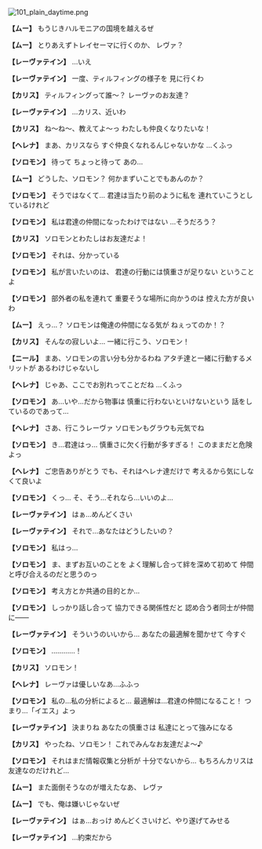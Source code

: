 
![101_plain_daytime.png](../images/backgrounds/101_plain_daytime.png)

**【ムー】**
もうじきハルモニアの国境を越えるぜ

**【ムー】**
とりあえずトレイセーマに行くのか、
レヴァ？

**【レーヴァテイン】**
…いえ

**【レーヴァテイン】**
一度、ティルフィングの様子を
見に行くわ

**【カリス】**
ティルフィングって誰～？
レーヴァのお友達？

**【レーヴァテイン】**
…カリス、近いわ

**【カリス】**
ね～ね～、教えてよ～っ
わたしも仲良くなりたいな！

**【ヘレナ】**
まあ、カリスなら
すぐ仲良くなれるんじゃないかな
…くふっ

**【ソロモン】**
待って
ちょっと待って
あの…

**【ムー】**
どうした、ソロモン？
何かまずいことでもあんのか？

**【ソロモン】**
そうではなくて…
君達は当たり前のように私を
連れていこうとしているけれど

**【ソロモン】**
私は君達の仲間になったわけではない
…そうだろう？

**【カリス】**
ソロモンとわたしはお友達だよ！

**【ソロモン】**
それは、分かっている

**【ソロモン】**
私が言いたいのは、
君達の行動には慎重さが足りない
ということよ

**【ソロモン】**
部外者の私を連れて
重要そうな場所に向かうのは
控えた方が良いわ

**【ムー】**
えっ…？
ソロモンは俺達の仲間になる気が
ねぇってのか！？

**【カリス】**
そんなの寂しいよ…
一緒に行こう、ソロモン！

**【ニール】**
まあ、ソロモンの言い分も分かるわね
アタチ達と一緒に行動するメリットが
あるわけじゃないし

**【ヘレナ】**
じゃあ、ここでお別れってことだね
…くふっ

**【ソロモン】**
あ…いや…だから物事は
慎重に行わないといけないという
話をしているのであって…

**【ヘレナ】**
さあ、行こうレーヴァ
ソロモンもグラウも元気でね

**【ソロモン】**
き…君達はっ…
慎重さに欠く行動が多すぎる！
このままだと危険よっ

**【ヘレナ】**
ご忠告ありがとう
でも、それはヘレナ達だけで
考えるから気にしなくて良いよ

**【ソロモン】**
くっ…
そ、そう…それなら…いいのよ…

**【レーヴァテイン】**
はぁ…めんどくさい

**【レーヴァテイン】**
それで…あなたはどうしたいの？

**【ソロモン】**
私はっ…

**【ソロモン】**
ま、まずお互いのことを
よく理解し合って絆を深めて初めて
仲間と呼び合えるのだと思うのっ

**【ソロモン】**
考え方とか共通の目的とか…

**【ソロモン】**
しっかり話し合って
協力できる関係性だと
認め合う者同士が仲間に――

**【レーヴァテイン】**
そういうのいいから…
あなたの最適解を聞かせて
今すぐ

**【ソロモン】**
…………！

**【カリス】**
ソロモン！

**【ヘレナ】**
レーヴァは優しいなあ…ふふっ

**【ソロモン】**
私の…私の分析によると…
最適解は…君達の仲間になること！
つまり…「イエス」よっ

**【レーヴァテイン】**
決まりね
あなたの慎重さは
私達にとって強みになる

**【カリス】**
やったね、ソロモン！
これでみんなお友達だよ～♪

**【ソロモン】**
それはまだ情報収集と分析が
十分でないから…
もちろんカリスは友達なのだけれど…

**【ムー】**
また面倒そうなのが増えたなあ、
レヴァ

**【ムー】**
でも、俺は嫌いじゃないぜ

**【レーヴァテイン】**
はぁ…おっけ
めんどくさいけど、やり遂げてみせる

**【レーヴァテイン】**
…約束だから